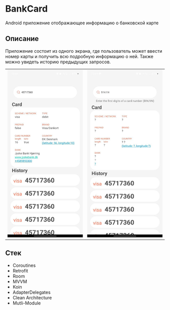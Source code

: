 
# BankCard

Android приложение отображающее информацию о банковской карте

## Описание

Приложение состоит из одного экрана, где пользователь может ввести номер карты и получить всю подробную информацию о ней. 
Также можно увидеть историю предыдущих запросов.

<table>
    <tr>
        <td>
            <img src="https://github.com/Gorosheg/BankCard/blob/master/media/app_screenshot_1.png" width="256"/>
        </td>
        <td>
            <img src="https://github.com/Gorosheg/BankCard/blob/master/media/app_screenshot_2.png" width="256"/>
        </td>
    </tr>
</table>

## Стек

- Coroutines
- Retrofit
- Room
- MVVM
- Koin
- AdapterDelegates
- Сlean Architecture
- Mutli-Module
